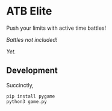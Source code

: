 # ATB Elite

Push your limits with active time battles!

*Battles not included!*

*Yet.*

## Development

Succinctly,

```
pip install pygame
python3 game.py
```

